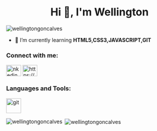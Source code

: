 <h1 align="center">Hi 👋, I'm Wellington</h1>
<p align="left"> <img src="https://komarev.com/ghpvc/?username=wellingtongoncalves&label=Profile%20views&color=0e75b6&style=flat" alt="wellingtongoncalves" /> </p>

- 🌱 I’m currently learning **HTML5,CSS3,JAVASCRIPT,GIT**

<h3 align="left">Connect with me:</h3>
<p align="left">
<a href="https://linkedin.com/in/nkedin.com/in/wellington-gonçalves-b44118199/" target="blank"><img align="center" src="https://cdn.jsdelivr.net/npm/simple-icons@3.0.1/icons/linkedin.svg" alt="nkedin.com/in/wellington-gonçalves-b44118199/" height="30" width="40" /></a>
<a href="https://instagram.com/https://www.instagram.com/we_llington92/" target="blank"><img align="center" src="https://cdn.jsdelivr.net/npm/simple-icons@3.0.1/icons/instagram.svg" alt="https://www.instagram.com/we_llington92/" height="30" width="40" /></a>
</p>

<h3 align="left">Languages and Tools:</h3>
<p align="left"> <a href="https://git-scm.com/" target="_blank"> <img src="https://www.vectorlogo.zone/logos/git-scm/git-scm-icon.svg" alt="git" width="40" height="40"/> </a> </p>

<p><img align="left" src="https://github-readme-stats.vercel.app/api/top-langs?username=wellingtongoncalves&show_icons=true&locale=en&layout=compact" alt="wellingtongoncalves" /></p>

<p>&nbsp;<img align="center" src="https://github-readme-stats.vercel.app/api?username=wellingtongoncalves&show_icons=true&locale=en" alt="wellingtongoncalves" /></p>
